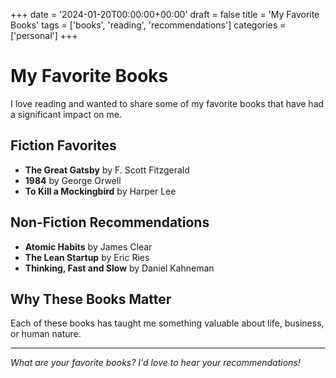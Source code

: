 +++
date = '2024-01-20T00:00:00+00:00'
draft = false
title = 'My Favorite Books'
tags = ['books', 'reading', 'recommendations']
categories = ['personal']
+++

# My Favorite Books

I love reading and wanted to share some of my favorite books that have had a significant impact on me.

## Fiction Favorites

- **The Great Gatsby** by F. Scott Fitzgerald
- **1984** by George Orwell
- **To Kill a Mockingbird** by Harper Lee

## Non-Fiction Recommendations

- **Atomic Habits** by James Clear
- **The Lean Startup** by Eric Ries
- **Thinking, Fast and Slow** by Daniel Kahneman

## Why These Books Matter

Each of these books has taught me something valuable about life, business, or human nature.

---

*What are your favorite books? I'd love to hear your recommendations!*
